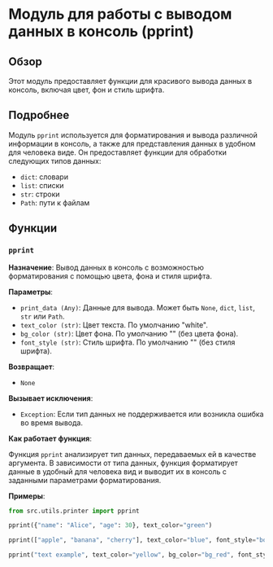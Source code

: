 # Модуль для работы с выводом данных в консоль (pprint)

## Обзор

Этот модуль предоставляет функции для красивого вывода данных в консоль, 
включая цвет, фон и стиль шрифта.

## Подробнее

Модуль `pprint`  используется для форматирования и вывода различной информации 
в консоль, а также для представления 
данных в удобном для человека виде. 
Он предоставляет функции для обработки 
следующих типов данных:

- `dict`: словари
- `list`: списки
- `str`: строки
- `Path`: пути к файлам

## Функции

### `pprint`

**Назначение**: Вывод данных в консоль с 
возможностью форматирования с помощью цвета, 
фона и стиля шрифта.

**Параметры**:

- `print_data (Any)`: Данные для вывода. 
Может быть `None`, `dict`, `list`, `str` 
или `Path`.
- `text_color (str)`: Цвет текста. По умолчанию 
"white".
- `bg_color (str)`: Цвет фона. По умолчанию 
"" (без цвета фона).
- `font_style (str)`: Стиль шрифта. По 
умолчанию "" (без стиля шрифта).

**Возвращает**:

- `None`

**Вызывает исключения**:

- `Exception`: Если тип данных не поддерживается 
или возникла ошибка во время вывода.

**Как работает функция**:

Функция `pprint` анализирует тип данных, 
передаваемых ей в качестве аргумента. 
В зависимости от типа данных, 
функция форматирует данные в удобный для 
человека вид и выводит их в консоль 
с заданными параметрами форматирования.

**Примеры**:

```python
from src.utils.printer import pprint

pprint({"name": "Alice", "age": 30}, text_color="green")
```

```python
pprint(["apple", "banana", "cherry"], text_color="blue", font_style="bold")
```

```python
pprint("text example", text_color="yellow", bg_color="bg_red", font_style="underline")